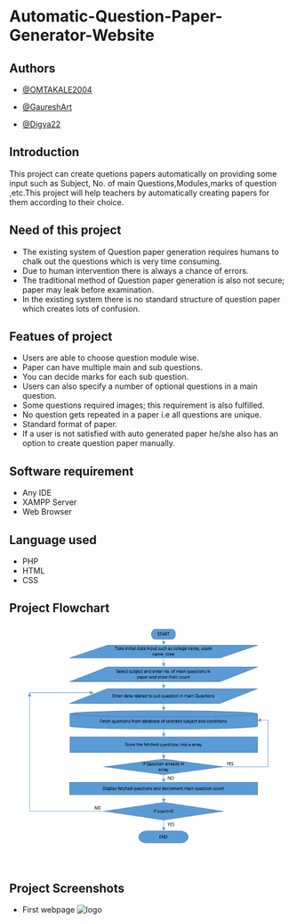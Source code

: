 # Automatic-Question-Paper-Generator-Website


## Authors

- [@OMTAKALE2004](https://github.com/OMTAKALE2004)
  
-  [@GaureshArt](https://github.com/GaureshArt)

- [@Digya22](https://github.com/Digya22)


  




## Introduction 

This project can create quetions papers automatically on providing some input such as Subject, No. of main Questions,Modules,marks of question ,etc.This project will help teachers by automatically creating papers for them according to their choice.


## Need of this project

-   The existing system of Question paper
    generation requires humans to chalk out
    the questions which is very time
    consuming.
-   Due to human intervention there is always
    a chance of errors.
- The traditional method of Question paper
    generation is also not secure; paper may
    leak before examination.
-  In the existing system there is no standard
    structure of question paper which creates
    lots of confusion.


## Featues of project

- Users are able to choose question module
    wise.
- Paper can have multiple main and sub
  questions.
- You can decide marks for each sub question.
- Users can also specify a number of optional
  questions in a main question.
- Some questions required images; this
  requirement is also fulfilled.
- No question gets repeated in a paper i.e all
  questions are unique.
- Standard format of paper.
- If a user is not satisfied with auto generated
  paper he/she also has an option to create
  question paper manually.


## Software requirement

- Any IDE
- XAMPP Server
- Web Browser


## Language used
- PHP
- HTML
- CSS

## Project Flowchart
![logo](https://github.com/OMTAKALE2004/Automatic-Question-Paper-Generator-Website/blob/main/Screenshot%202023-09-06%20204220.png)

## Project Screenshots
- First webpage
![logo]()






